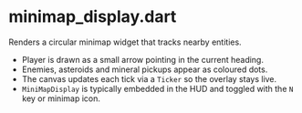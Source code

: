 # minimap_display.dart

Renders a circular minimap widget that tracks nearby entities.

- Player is drawn as a small arrow pointing in the current heading.
- Enemies, asteroids and mineral pickups appear as coloured dots.
- The canvas updates each tick via a `Ticker` so the overlay stays live.
- `MiniMapDisplay` is typically embedded in the HUD and toggled with the `N`
  key or minimap icon.
